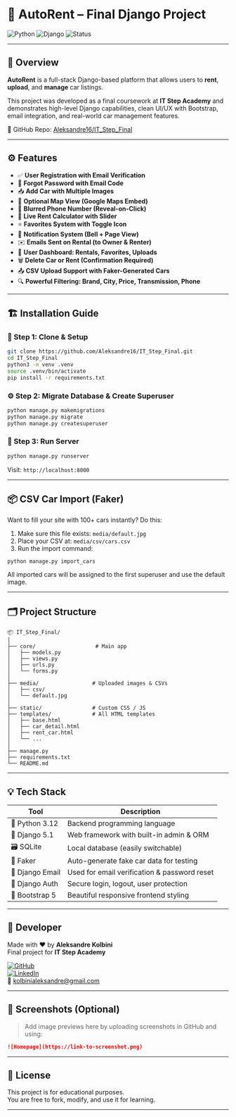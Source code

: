 
# 🚗 AutoRent – Final Django Project

![Python](https://img.shields.io/badge/Python-3.12-blue?style=for-the-badge&logo=python)
![Django](https://img.shields.io/badge/Django-5.1-success?style=for-the-badge&logo=django)
![Status](https://img.shields.io/badge/Status-Completed-brightgreen?style=for-the-badge)

---

## 📌 Overview

**AutoRent** is a full-stack Django-based platform that allows users to **rent**, **upload**, and **manage** car listings.

This project was developed as a final coursework at **IT Step Academy** and demonstrates high-level Django capabilities, clean UI/UX with Bootstrap, email integration, and real-world car management features.

🔗 GitHub Repo: [Aleksandre16/IT_Step_Final](https://github.com/Aleksandre16/IT_Step_Final)

---

## ⚙️ Features

- ✅ **User Registration with Email Verification**
- 🔐 **Forgot Password with Email Code**
- 📥 **Add Car with Multiple Images**
- 📍 **Optional Map View (Google Maps Embed)**
- 📱 **Blurred Phone Number (Reveal-on-Click)**
- 🧮 **Live Rent Calculator with Slider**
- ⭐ **Favorites System with Toggle Icon**
- 🔔 **Notification System (Bell + Page View)**
- ✉️ **Emails Sent on Rental (to Owner & Renter)**
- 🧾 **User Dashboard: Rentals, Favorites, Uploads**
- 🗑️ **Delete Car or Rent (Confirmation Required)**
- 📤 **CSV Upload Support with Faker-Generated Cars**
- 🔍 **Powerful Filtering: Brand, City, Price, Transmission, Phone**

---

## 🏗️ Installation Guide

### 🔧 Step 1: Clone & Setup

```bash
git clone https://github.com/Aleksandre16/IT_Step_Final.git
cd IT_Step_Final
python3 -m venv .venv
source .venv/bin/activate
pip install -r requirements.txt
```

### ⚙️ Step 2: Migrate Database & Create Superuser

```bash
python manage.py makemigrations
python manage.py migrate
python manage.py createsuperuser
```

### 🚀 Step 3: Run Server

```bash
python manage.py runserver
```

Visit: `http://localhost:8000`

---

## 📦 CSV Car Import (Faker)

Want to fill your site with 100+ cars instantly? Do this:

1. Make sure this file exists: `media/default.jpg`  
2. Place your CSV at: `media/csv/cars.csv`
3. Run the import command:

```bash
python manage.py import_cars
```

All imported cars will be assigned to the first superuser and use the default image.

---

## 🗂️ Project Structure

```
📦 IT_Step_Final/
│
├── core/                   # Main app
│   ├── models.py
│   ├── views.py
│   ├── urls.py
│   └── forms.py
│
├── media/                 # Uploaded images & CSVs
│   ├── csv/
│   └── default.jpg
│
├── static/                # Custom CSS / JS
├── templates/             # All HTML templates
│   ├── base.html
│   ├── car_detail.html
│   ├── rent_car.html
│   └── ...
│
├── manage.py
├── requirements.txt
└── README.md
```

---

## 💡 Tech Stack

| Tool             | Description                                 |
|------------------|---------------------------------------------|
| 🐍 Python 3.12     | Backend programming language                |
| 🌱 Django 5.1      | Web framework with built-in admin & ORM     |
| 🗃️ SQLite           | Local database (easily switchable)         |
| 🧪 Faker           | Auto-generate fake car data for testing     |
| 💌 Django Email    | Used for email verification & password reset |
| 🔐 Django Auth     | Secure login, logout, user protection       |
| 🎨 Bootstrap 5     | Beautiful responsive frontend styling       |

---

## 👤 Developer

Made with ❤️ by **Aleksandre Kolbini**  
Final project for **IT Step Academy**

[![GitHub](https://img.shields.io/badge/GitHub-Aleksandre16-black?style=flat&logo=github)](https://github.com/Aleksandre16)  
[![LinkedIn](https://img.shields.io/badge/LinkedIn-Profile-blue?style=flat&logo=linkedin)](https://www.linkedin.com/in/aleksandre-kolbini-266219254/)  
📧 kolbinialeksandre@gmail.com

---

## 📸 Screenshots (Optional)

> Add image previews here by uploading screenshots in GitHub and using:
```md
![Homepage](https://link-to-screenshot.png)
```

---

## 📜 License

This project is for educational purposes.  
You are free to fork, modify, and use it for learning.

---
